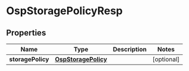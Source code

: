 # OspStoragePolicyResp

## Properties
Name | Type | Description | Notes
------------ | ------------- | ------------- | -------------
**storagePolicy** | [**OspStoragePolicy**](OspStoragePolicy.md) |  |  [optional]
